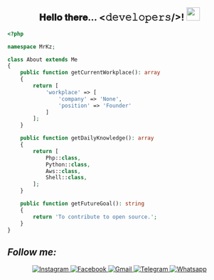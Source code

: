 <div align="center">
<h2> 𝐇𝐞𝐥𝐥𝐨 𝐭𝐡𝐞𝐫𝐞... <𝚍𝚎𝚟𝚎𝚕𝚘𝚙𝚎𝚛𝚜/>! <img src="https://github.com/unknownkz/unknownkz/blob/main/gifs/Hi.gif" width="30px"></h2>
</div>


```php
<?php

namespace MrKz;

class About extends Me
{
    public function getCurrentWorkplace(): array
    {
        return [
            'workplace' => [
                'company' => 'None',
                'position' => 'Founder'         
            ]
        ];
    }

    public function getDailyKnowledge(): array
    {
        return [
            Php::class,
            Python::class,
            Aws::class,
            Shell::class,
        ];
    }

    public function getFutureGoal(): string
    {
        return 'To contribute to open source.';
    }
}
```

<h2><i>Follow me:</i></h2>
<div  align="center">

  <a href="https://www.instagram.com/si_axeell/" target="_blank">
    <img src="https://img.shields.io/badge/Instagram-%23E4405F.svg?&style=flat-square&logo=instagram&logoColor=white&color=071A2C" alt="Instagram">
  </a>
  <a href="https://www.facebook.com/axel.alexius.latukolan" target="_blank">
    <img src="https://img.shields.io/badge/Facebook-%231877F2.svg?&style=flat-square&logo=facebook&logoColor=white&color=071A2C" alt="Facebook">
  </a>
   <a href="mailto:iamkenzo404@gmail.com" mailto="iamkenzo404@gmail.com" target="_blank">
    <img src="https://img.shields.io/badge/Gmail-%231877F2.svg?&style=flat-square&logo=gmail&logoColor=white&color=071A2C" alt="Gmail">
  </a>
  <a href="https://t.me/TeamSecret_Kz" target="_blank">
    <img src="https://img.shields.io/badge/Telegram-%23E4405F.svg?&style=flat-square&logo=telegram&logoColor=white&color=071A2C" alt="Telegram">
  </a>
<a href="https://wa.me/6285717663312" target="_blank">
    <img src="https://img.shields.io/badge/Whatsapp-%23E4405F.svg?&style=flat-square&logo=whatsapp&logoColor=white&color=071A2C" alt="Whatsapp">
  </a>
</div>
